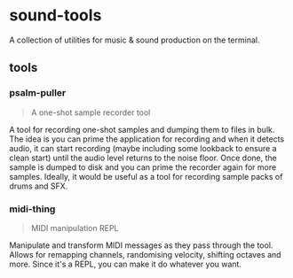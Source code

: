 # sound-tools
A collection of utilities for music & sound production on the terminal.

## tools

### psalm-puller
> A one-shot sample recorder tool

A tool for recording one-shot samples and dumping them to files in bulk. The idea is you can prime the application for recording and when it detects audio, it can start recording (maybe including some lookback to ensure a clean start) until the audio level returns to the noise floor. Once done, the sample is dumped to disk and you can prime the recorder again for more samples. Ideally, it would be useful as a tool for recording sample packs of drums and SFX.

### midi-thing
> MIDI manipulation REPL

Manipulate and transform MIDI messages as they pass through the tool. Allows for remapping channels, randomising velocity, shifting octaves and more. Since it's a REPL, you can make it do whatever you want.
